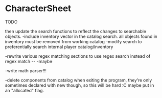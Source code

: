 # CharacterSheet
TODO

then update the search functions to reflect the changes to searchable objects.
-include inventory vector in the catalog search.  all objects found in inventory must be removed from working catalog
-modify search to preferentially search internal player catalog/inventory

-rewrite various regex matching sections to use regex search instead of regex match -- -maybe

-write math parser!!!

-delete components from catalog when exiting the program, they're only sometimes declared with new though, so this will be hard :C maybe put in an "allocated" flag.
